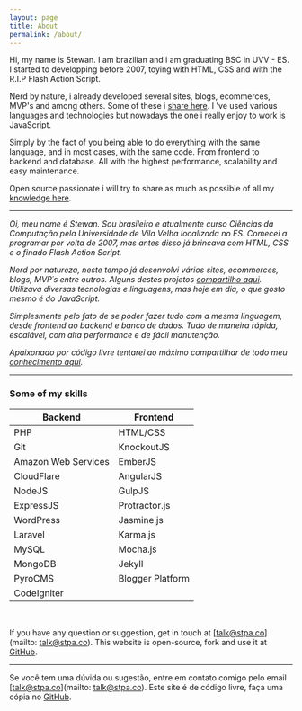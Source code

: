 ```yaml
---
layout: page
title: About
permalink: /about/
---
```


Hi, my name is Stewan. I am brazilian and i am graduating BSC in UVV - ES. I started to developping before 2007, toying with HTML, CSS and with the R.I.P Flash Action Script.

Nerd by nature, i already developed several sites, blogs, ecommerces, MVP's and among others. Some of these i [share here](/projects). I 've used various languages and technologies but nowadays the one i really enjoy to work is JavaScript. 

Simply by the fact of you being able to do everything with the same language, and in most cases, with the same code. From frontend to backend and database. All with the highest performance, scalability and easy maintenance.

Open source passionate i will try to share as much as possible of all my [knowledge here](/).

___

_Oi, meu nome é Stewan. Sou brasileiro e atualmente curso Ciências da Computação pela Universidade de Vila Velha localizada no ES. Comecei a programar por volta de 2007, mas antes disso já brincava com HTML, CSS e o finado Flash Action Script._

_Nerd por natureza, neste tempo já desenvolvi vários sites, ecommerces, blogs, MVP´s entre outros. Alguns destes projetos [compartilho aqui](/projects). Utilizava diversas tecnologias e linguagens, mas hoje em dia, o que gosto mesmo é do JavaScript._

_Simplesmente pelo fato de se poder fazer tudo com a mesma linguagem, desde frontend ao backend e banco de dados. Tudo de maneira rápida, escalável, com alta performance e de fácil manutenção._

_Apaixonado por código livre tentarei ao máximo compartilhar de todo meu [conhecimento aqui](/)._

___

### Some of my skills


| Backend | Frontend | 
| -------- | -------- | 
| PHP  | HTML/CSS |  
| Git  | KnockoutJS  |
| Amazon Web Services | EmberJS | 
| CloudFlare | AngularJS | 
| NodeJS | GulpJS | 
| ExpressJS | Protractor.js | 
| WordPress | Jasmine.js | 
| Laravel | Karma.js | 
| MySQL | Mocha.js |
| MongoDB | Jekyll |
| PyroCMS | Blogger Platform |
| CodeIgniter |  |


<br />

If you have any question or suggestion, get in touch at [talk@stpa.co](mailto: talk@stpa.co).
This website is open-source, fork and use it at [GitHub](https://github.com/stewones/stpa-co.github.io).

___

Se você tem uma dúvida ou sugestão, entre em contato comigo pelo email [talk@stpa.co](mailto: talk@stpa.co).
Este site é de código livre, faça uma cópia no [GitHub](https://github.com/stewones/stpa-co.github.io).
